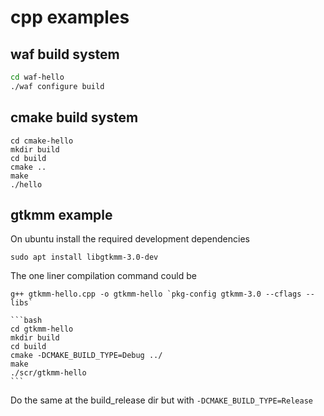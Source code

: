 # cpp examples

## waf build system

```bash
cd waf-hello
./waf configure build
```

## cmake build system

    cd cmake-hello
    mkdir build
    cd build
    cmake ..
    make
    ./hello

## gtkmm example

On ubuntu install the required development dependencies

    sudo apt install libgtkmm-3.0-dev

The one liner compilation command could be

    g++ gtkmm-hello.cpp -o gtkmm-hello `pkg-config gtkmm-3.0 --cflags --libs`

    ```bash
    cd gtkmm-hello
    mkdir build
    cd build
    cmake -DCMAKE_BUILD_TYPE=Debug ../
    make
    ./scr/gtkmm-hello
    ```

Do the same at the build_release dir but with `-DCMAKE_BUILD_TYPE=Release`
